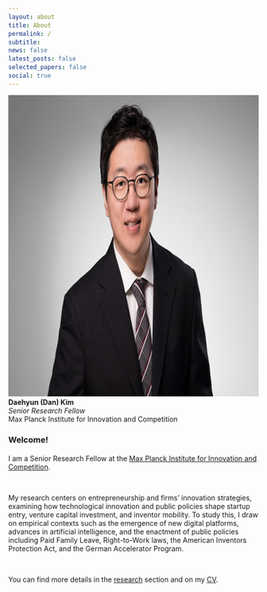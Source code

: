 ```yaml
---
layout: about
title: About
permalink: /
subtitle:
news: false
latest_posts: false
selected_papers: false
social: true
---
```


<div class="about-hero">
<div class="left">
  <img src="/assets/img/prof_pic.jpeg" alt="Daehyun (Dan) Kim">
  <div class="caption">
    <strong>Daehyun (Dan) Kim</strong><br>
    <em>Senior Research Fellow</em><br>
    Max Planck Institute for Innovation and Competition
  </div>
</div>

<div class="right">
  <h3 style="margin-bottom: 1.2em;">Welcome!</h3>

  <p>I am a Senior Research Fellow at the <a href="https://www.ip.mpg.de/en/">Max Planck Institute for Innovation and Competition</a>.</p>
  <br>
  <p> My research centers on entrepreneurship and firms’ innovation strategies, examining how technological innovation and public policies shape startup entry, venture capital investment, and inventor mobility. To study this, I draw on empirical contexts such as the emergence of new digital platforms, advances in artificial intelligence, and the enactment of public policies including Paid Family Leave, Right-to-Work laws, the American Inventors Protection Act, and the German Accelerator Program.</p>
  <br>
  <p>You can find more details in the <a href="./research">research</a> section and on my <a href="./cv">CV</a>.</p>
</div>
</div>
